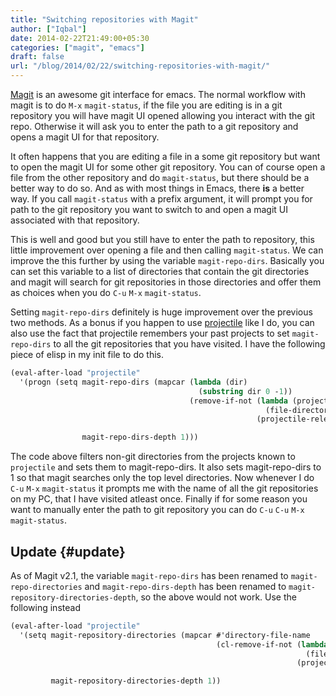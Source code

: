 ```yaml
---
title: "Switching repositories with Magit"
author: ["Iqbal"]
date: 2014-02-22T21:49:00+05:30
categories: ["magit", "emacs"]
draft: false
url: "/blog/2014/02/22/switching-repositories-with-magit/"
---
```


[Magit](https://github.com/magit/magit) is an awesome git interface for emacs. The normal workflow with magit is
to do <kbd>`M-x`</kbd> `magit-status`, if the file you are editing is in a git
repository you will have magit UI opened allowing you interact with the git
repo. Otherwise it will ask you to enter the path to a git repository and
opens a magit UI for that repository.

It often happens that you are editing a file in a some git repository but want
to open the magit UI for some other git repository. You can of course open a
file from the other repository and do `magit-status`, but there should be a
better way to do so. And as with most things in Emacs, there **is** a better
way. If you call `magit-status` with a prefix argument, it will prompt you for
path to the git repository you want to switch to and open a magit UI associated
with that repository.

This is well and good but you still have to enter the path to repository, this
little improvement over opening a file and then calling `magit-status`. We can
improve the this further by using the variable `magit-repo-dirs`. Basically
you can set this variable to a list of directories that contain the git
directories and magit will search for git repositories in those directories
and offer them as choices when you do <kbd>`C-u`</kbd> <kbd>`M-x`</kbd>
`magit-status`.

Setting `magit-repo-dirs` definitely is huge improvement over the previous two
methods. As a bonus if you happen to use [projectile](http://github.com/bbatsov/projectile) like I do, you can also
use the fact that projectile remembers your past projects to set
`magit-repo-dirs` to all the git repositories that you have visited. I have
the following piece of elisp in my init file to do this.

```scheme
(eval-after-load "projectile"
  '(progn (setq magit-repo-dirs (mapcar (lambda (dir)
                                          (substring dir 0 -1))
                                        (remove-if-not (lambda (project)
                                                         (file-directory-p (concat project "/.git/")))
                                                       (projectile-relevant-known-projects)))

                magit-repo-dirs-depth 1)))
```

The code above filters non-git directories from the projects known to
`projectile` and sets them to magit-repo-dirs. It also sets magit-repo-dirs to 1
so that magit searches only the top level directories. Now whenever I do
<kbd>`C-u`</kbd> <kbd>`M-x`</kbd> `magit-status` it prompts me with the name of all
the git repositories on my PC, that I have visited atleast once. Finally if for
some reason you want to manually enter the path to git repository you can do <kbd>`C-u`</kbd>
<kbd>`C-u`</kbd> <kbd>`M-x`</kbd> `magit-status`.


## Update {#update}

As of Magit v2.1, the variable `magit-repo-dirs` has been renamed to
`magit-repo-directories` and `magit-repo-dirs-depth` has been renamed to
`magit-repository-directories-depth`, so the above would not work. Use the
following instead

```scheme
(eval-after-load "projectile"
  '(setq magit-repository-directories (mapcar #'directory-file-name
                                              (cl-remove-if-not (lambda (project)
                                                                  (file-directory-p (concat project "/.git/")))
                                                                (projectile-relevant-known-projects)))

         magit-repository-directories-depth 1))
```
